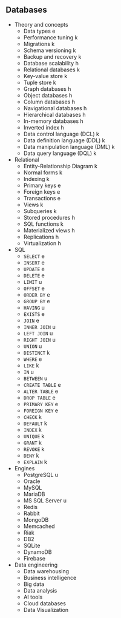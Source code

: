 ## Databases

- Theory and concepts
  - Data types e
  - Performance tuning k
  - Migrations k
  - Schema versioning k
  - Backup and recovery k
  - Database scalability h
  - Relational databases k
  - Key-value store k
  - Tuple store k
  - Graph databases h
  - Object databases h
  - Column databases h
  - Navigational databases h
  - Hierarchical databases h
  - In-memory databases h
  - Inverted index h
  - Data control language (DCL) k
  - Data definition language (DDL) k
  - Data manipulation language (DML) k
  - Data query language (DQL) k
- Relational
  - Entity-Relationship Diagram k
  - Normal forms k
  - Indexing k
  - Primary keys e
  - Foreign keys e
  - Transactions e
  - Views k
  - Subqueries k
  - Stored procedures h
  - SQL functions k
  - Materialized views h
  - Replications h
  - Virtualization h
- SQL
  - `SELECT` e
  - `INSERT` e
  - `UPDATE` e
  - `DELETE` e
  - `LIMIT` u
  - `OFFSET` e
  - `ORDER BY` e
  - `GROUP BY` e
  - `HAVING` u
  - `EXISTS` e
  - `JOIN` e
  - `INNER JOIN` u
  - `LEFT JOIN` u
  - `RIGHT JOIN` u
  - `UNION` u
  - `DISTINCT` k
  - `WHERE` e
  - `LIKE` k
  - `IN` u
  - `BETWEEN` u
  - `CREATE TABLE` e
  - `ALTER TABLE` e
  - `DROP TABLE` e
  - `PRIMARY KEY` e
  - `FOREIGN KEY` e
  - `CHECK` k
  - `DEFAULT` k
  - `INDEX` k
  - `UNIQUE` k
  - `GRANT` k
  - `REVOKE` k
  - `DENY` k
  - `EXPLAIN` k
- Engines
  - PostgreSQL u
  - Oracle
  - MySQL
  - MariaDB
  - MS SQL Server u
  - Redis
  - Rabbit
  - MongoDB
  - Memcached
  - Riak
  - DB2
  - SQLite
  - DynamoDB
  - Firebase
- Data engineering
  - Data warehousing
  - Business intelligence
  - Big data
  - Data analysis
  - AI tools
  - Cloud databases
  - Data Visualization
